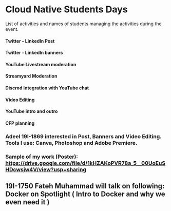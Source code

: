 # Cloud Native Students Days
List of activities and names of students managing the activities during the event.

#### Twitter - LinkedIn Post

#### Twitter - LinkedIn banners 

#### YouTube Livestream moderation 

#### Streamyard Moderation 

#### Discrod Integration with YouTube chat

#### Video Editing 

#### YouTube intro and outro 

#### CFP planning 



### Adeel 19I-1869 interested in Post, Banners and Video Editing. Tools I use: Canva, Photoshop and Adobe Premiere. 
### Sample of my work (Poster): https://drive.google.com/file/d/1kHZAKoPVR78a_5__00UoEuSHDcwsjw4V/view?usp=sharing

## 19I-1750 Fateh Muhammad will talk on following: Docker on Spotlight ( Intro to Docker and why we even need it )
